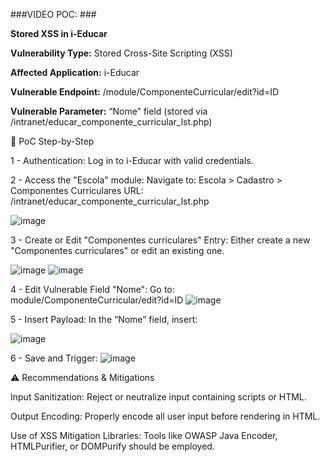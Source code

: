 ###VIDEO POC:   ###

**Stored XSS in i-Educar**

**Vulnerability Type:** Stored Cross-Site Scripting (XSS)

**Affected Application:** i-Educar

**Vulnerable Endpoint:** /module/ComponenteCurricular/edit?id=ID

**Vulnerable Parameter:** “Nome” field (stored via /intranet/educar_componente_curricular_lst.php)

🔧 PoC Step-by-Step

1 - Authentication:
Log in to i-Educar with valid credentials.

2 - Access the "Escola" module:
Navigate to:
Escola > Cadastro > Componentes Curriculares
URL: /intranet/educar_componente_curricular_lst.php

![image](https://github.com/user-attachments/assets/e83cc5b2-fc93-46a0-a0c0-60ea43cee924)


3 - Create or Edit "Componentes curriculares" Entry:
Either create a new "Componentes curriculares" or edit an existing one.

![image](https://github.com/user-attachments/assets/12dd4215-c4b6-4dd3-a77f-4d15156c3163)
![image](https://github.com/user-attachments/assets/8e32e3d8-752c-430b-963e-88b656d4996f)


4  - Edit Vulnerable Field "Nome":
Go to:
module/ComponenteCurricular/edit?id=ID
![image](https://github.com/user-attachments/assets/fc5db1b8-0e3e-4f0a-a097-1fe70d590c63)


5 - Insert Payload:
In the “Nome” field, insert:

<script>alert('PoC VulDB i-Educar Pacxxx')</script>
![image](https://github.com/user-attachments/assets/cbdc6b0b-c779-4c7e-9af8-00fae1455717)


6 - Save and Trigger:
![image](https://github.com/user-attachments/assets/ea3118c1-286d-446a-a18f-f7a84fc7fc37)


⚠️ Recommendations & Mitigations

Input Sanitization: Reject or neutralize input containing scripts or HTML.

Output Encoding: Properly encode all user input before rendering in HTML.

Use of XSS Mitigation Libraries: Tools like OWASP Java Encoder, HTMLPurifier, or DOMPurify should be employed.
